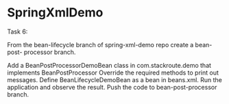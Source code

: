 # SpringXmlDemo
Task 6:

From the bean-lifecycle branch of spring-xml-demo repo create a bean-post- processor branch.

Add a BeanPostProcessorDemoBean class in com.stackroute.demo that implements BeanPostProcessor Override the required methods to print out messages. Define BeanLifecycleDemoBean as a bean in beans.xml. Run the application and observe the result. Push the code to bean-post-processor branch.
